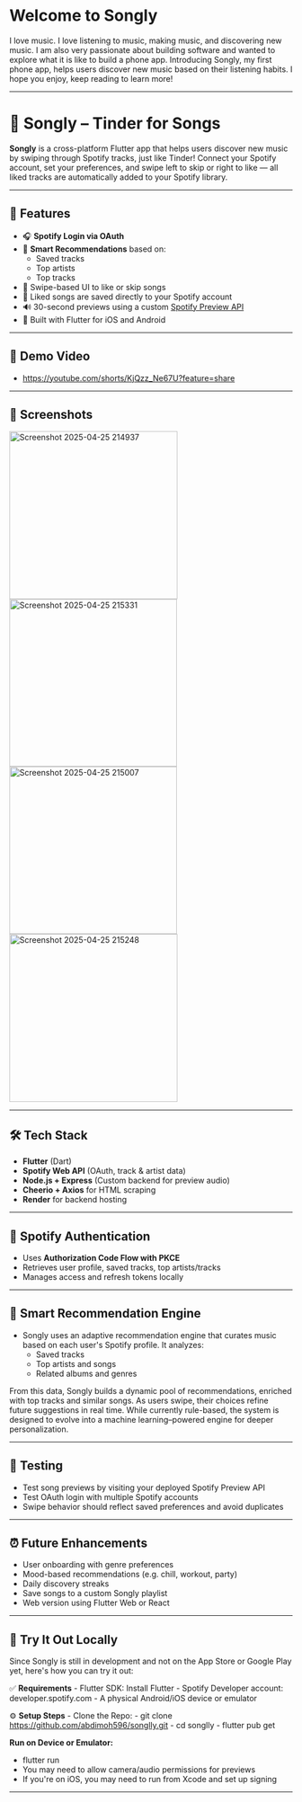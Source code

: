# Welcome to Songly

I love music. I love listening to music, making music, and discovering new music. I am also very passionate about building software and wanted to explore what it is like to build a phone app. Introducing Songly, my first phone app, helps users discover new music based on their listening habits. I hope you enjoy, keep reading to learn more!

---

# 🎵 Songly – Tinder for Songs

**Songly** is a cross-platform Flutter app that helps users discover new music by swiping through Spotify tracks, just like Tinder! Connect your Spotify account, set your preferences, and swipe left to skip or right to like — all liked tracks are automatically added to your Spotify library.

---

## 🚀 Features

- 🎧 **Spotify Login via OAuth**
- 🤖 **Smart Recommendations** based on:
  - Saved tracks
  - Top artists
  - Top tracks
- 🔀 Swipe-based UI to like or skip songs
- 💾 Liked songs are saved directly to your Spotify account
- 🔊 30-second previews using a custom [Spotify Preview API](https://spotify-preview-api-5f88.onrender.com)
- 📱 Built with Flutter for iOS and Android

---

## 🎥 Demo Video

- https://youtube.com/shorts/KjQzz_Ne67U?feature=share

---

## 📸 Screenshots

<img width="299" alt="Screenshot 2025-04-25 214937" src="https://github.com/user-attachments/assets/259af036-231e-4c3c-aaeb-759753658b43" />
<img width="298" alt="Screenshot 2025-04-25 215331" src="https://github.com/user-attachments/assets/49bd3348-088c-4e94-9403-bc0ce0dcd3f8" />
<img width="298" alt="Screenshot 2025-04-25 215007" src="https://github.com/user-attachments/assets/d7b7270f-c68f-4936-a798-21db657eba89" />
<img width="299" alt="Screenshot 2025-04-25 215248" src="https://github.com/user-attachments/assets/cb432354-6bf6-4ae0-946f-1a6f02ef5d3e" />

---

## 🛠️ Tech Stack

- **Flutter** (Dart)
- **Spotify Web API** (OAuth, track & artist data)
- **Node.js + Express** (Custom backend for preview audio)
- **Cheerio + Axios** for HTML scraping
- **Render** for backend hosting

---

## 🔐 Spotify Authentication

- Uses **Authorization Code Flow with PKCE**
- Retrieves user profile, saved tracks, top artists/tracks
- Manages access and refresh tokens locally

---

## 🧠 Smart Recommendation Engine

- Songly uses an adaptive recommendation engine that curates music based on each user's Spotify profile. It analyzes:
  - Saved tracks
  - Top artists and songs
  - Related albums and genres

From this data, Songly builds a dynamic pool of recommendations, enriched with top tracks and similar songs. As users swipe, their choices refine future suggestions in real time.
While currently rule-based, the system is designed to evolve into a machine learning–powered engine for deeper personalization.

---

## 🧪 Testing

- Test song previews by visiting your deployed Spotify Preview API
- Test OAuth login with multiple Spotify accounts
- Swipe behavior should reflect saved preferences and avoid duplicates

---

## ⏰ Future Enhancements

- User onboarding with genre preferences
- Mood-based recommendations (e.g. chill, workout, party)
- Daily discovery streaks
- Save songs to a custom Songly playlist
- Web version using Flutter Web or React

---

## 📱 Try It Out Locally
  Since Songly is still in development and not on the App Store or Google Play yet, here's how you can try it out:
  
  ✅ **Requirements**
    - Flutter SDK: Install Flutter
    - Spotify Developer account: developer.spotify.com
    - A physical Android/iOS device or emulator
  
  ⚙️ **Setup Steps**
    - Clone the Repo:
      - git clone https://github.com/abdimoh596/songlly.git
      - cd songlly
      - flutter pub get
  
  **Run on Device or Emulator:**
  - flutter run
  - You may need to allow camera/audio permissions for previews
  - If you're on iOS, you may need to run from Xcode and set up signing

---
